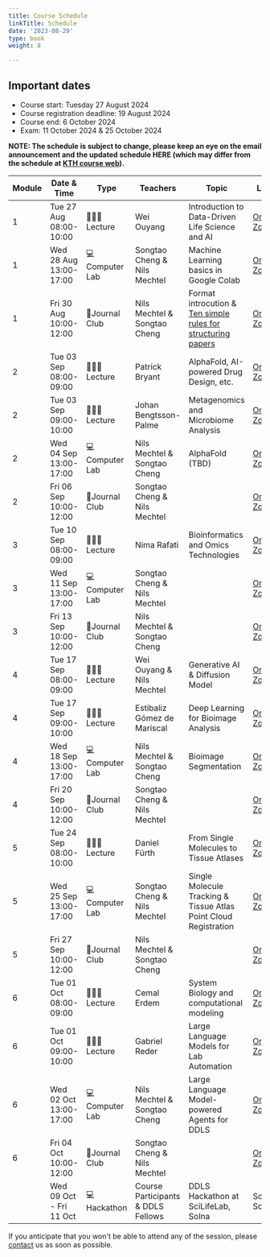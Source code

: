 ```yaml
---
title: Course Schedule
linkTitle: Schedule
date: '2023-08-29'
type: book
weight: 8

---
```

## Important dates

- Course start: Tuesday 27 August 2024
- Course registration deadline: 19 August 2024
- Course end: 6 October 2024
- Exam: 11 October 2024 & 25 October 2024

**NOTE: The schedule is subject to change, please keep an eye on the email announcement and the updated schedule HERE (which may differ from the schedule at [KTH course web](https://www.kth.se/social/course/SK2538/calendar/)).**

| Module | Date & Time            | Type          | Teachers                           | Topic                                                                                                                                          | Location                                                | Status          |
|--------|------------------------|---------------|------------------------------------|------------------------------------------------------------------------------------------------------------------------------------------------|---------------------------------------------------------|-----------------|
| 1      | Tue 27 Aug 08:00-10:00 | 🧑🏻‍🏫Lecture    | Wei Ouyang                         | Introduction to Data-Driven Life Science and AI                                                                                                | [Online via Zoom](https://kth-se.zoom.us/j/69812177998) | confirmed       |
| 1      | Wed 28 Aug 13:00-17:00 | 💻Computer Lab | Songtao Cheng & Nils Mechtel       | Machine Learning basics in Google Colab                                                                                                        | [Online via Zoom](https://kth-se.zoom.us/j/69812177998) |                 |
| 1      | Fri 30 Aug 10:00-12:00 | 💬Journal Club | Nils Mechtel & Songtao Cheng       | Format introcution & [Ten simple rules for structuring papers](https://journals.plos.org/ploscompbiol/article?id=10.1371/journal.pcbi.1005619) | [Online via Zoom](https://kth-se.zoom.us/j/69812177998) |                 |
| 2      | Tue 03 Sep 08:00-09:00 | 🧑🏻‍🏫Lecture    | Patrick Bryant                     | AlphaFold, AI-powered Drug Design, etc.                                                                                                        | [Online via Zoom](https://kth-se.zoom.us/j/69812177998) | to be confirmed |
| 2      | Tue 03 Sep 09:00-10:00 | 🧑🏻‍🏫Lecture    | Johan Bengtsson-Palme              | Metagenomics and Microbiome Analysis                                                                                                           | [Online via Zoom](https://kth-se.zoom.us/j/69812177998) | to be confirmed |
| 2      | Wed 04 Sep 13:00-17:00 | 💻Computer Lab | Nils Mechtel & Songtao Cheng       | AlphaFold (TBD)                                                                                                                                | [Online via Zoom](https://kth-se.zoom.us/j/69812177998) |                 |
| 2      | Fri 06 Sep 10:00-12:00 | 💬Journal Club | Songtao Cheng & Nils Mechtel       |                                                                                                                                                | [Online via Zoom](https://kth-se.zoom.us/j/69812177998) |                 |
| 3      | Tue 10 Sep 08:00-09:00 | 🧑🏻‍🏫Lecture    | Nima Rafati                        | Bioinformatics and Omics Technologies                                                                                                          | [Online via Zoom](https://kth-se.zoom.us/j/69812177998) | to be confirmed |
| 3      | Wed 11 Sep 13:00-17:00 | 💻Computer Lab | Songtao Cheng & Nils Mechtel       |                                                                                                                                                | [Online via Zoom](https://kth-se.zoom.us/j/69812177998) |                 |
| 3      | Fri 13 Sep 10:00-12:00 | 💬Journal Club | Nils Mechtel & Songtao Cheng       |                                                                                                                                                | [Online via Zoom](https://kth-se.zoom.us/j/69812177998) |                 |
| 4      | Tue 17 Sep 08:00-09:00 | 🧑🏻‍🏫Lecture    | Wei Ouyang & Nils Mechtel          | Generative AI & Diffusion Model                                                                                                                | [Online via Zoom](https://kth-se.zoom.us/j/69812177998) | confirmed       |
| 4      | Tue 17 Sep 09:00-10:00 | 🧑🏻‍🏫Lecture    | Estibaliz Gómez de Mariscal        | Deep Learning for Bioimage Analysis                                                                                                            | [Online via Zoom](https://kth-se.zoom.us/j/69812177998) | confirmed       |
| 4      | Wed 18 Sep 13:00-17:00 | 💻Computer Lab | Nils Mechtel & Songtao Cheng       | Bioimage Segmentation                                                                                                                          | [Online via Zoom](https://kth-se.zoom.us/j/69812177998) |                 |
| 4      | Fri 20 Sep 10:00-12:00 | 💬Journal Club | Songtao Cheng & Nils Mechtel       |                                                                                                                                                | [Online via Zoom](https://kth-se.zoom.us/j/69812177998) |                 |
| 5      | Tue 24 Sep 08:00-10:00 | 🧑🏻‍🏫Lecture    | Daniel Fürth                       | From Single Molecules to Tissue Atlases                                                                                                        | [Online via Zoom](https://kth-se.zoom.us/j/69812177998) | confirmed       |
| 5      | Wed 25 Sep 13:00-17:00 | 💻Computer Lab | Songtao Cheng & Nils Mechtel       | Single Molecule Tracking & Tissue Atlas Point Cloud Registration                                                                               | [Online via Zoom](https://kth-se.zoom.us/j/69812177998) |                 |
| 5      | Fri 27 Sep 10:00-12:00 | 💬Journal Club | Nils Mechtel & Songtao Cheng       |                                                                                                                                                | [Online via Zoom](https://kth-se.zoom.us/j/69812177998) |                 |
| 6      | Tue 01 Oct 08:00-09:00 | 🧑🏻‍🏫Lecture    | Cemal Erdem                        | System Biology and computational modeling                                                                                                      | [Online via Zoom](https://kth-se.zoom.us/j/69812177998) | to be confirmed |
| 6      | Tue 01 Oct 09:00-10:00 | 🧑🏻‍🏫Lecture    | Gabriel Reder                      | Large Language Models for Lab Automation                                                                                                       | [Online via Zoom](https://kth-se.zoom.us/j/69812177998) | to be confirmed |
| 6      | Wed 02 Oct 13:00-17:00 | 💻Computer Lab | Nils Mechtel & Songtao Cheng       | Large Language Model-powered Agents for DDLS                                                                                                   | [Online via Zoom](https://kth-se.zoom.us/j/69812177998) |                 |
| 6      | Fri 04 Oct 10:00-12:00 | 💬Journal Club | Songtao Cheng & Nils Mechtel       |                                                                                                                                                | [Online via Zoom](https://kth-se.zoom.us/j/69812177998) |                 |
|        | Wed 09 Oct - Fri 11 Oct    | 💻Hackathon    | Course Participants & DDLS Fellows | DDLS Hackathon at SciLifeLab, Solna                                                                                                            | SciLifeLab, Solna                                       | to be confirmed |

If you anticipate that you won't be able to attend any of the session, please [contact](/contact) us as soon as possible.
